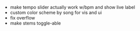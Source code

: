- make tempo slider actually work w/bpm and show live label
- custom color scheme by song for vis and ui
- fix overflow
- make stems toggle-able